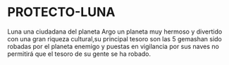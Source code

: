 # PROTECTO-LUNA
 Luna una ciudadana del planeta Argo un planeta muy hermoso y divertido con una gran riqueza cultural,su principal tesoro son las 5 gemashan sido robadas por el planeta enemigo y puestas en vigilancia por sus naves no permitirá que el tesoro de su gente se ha robado.
